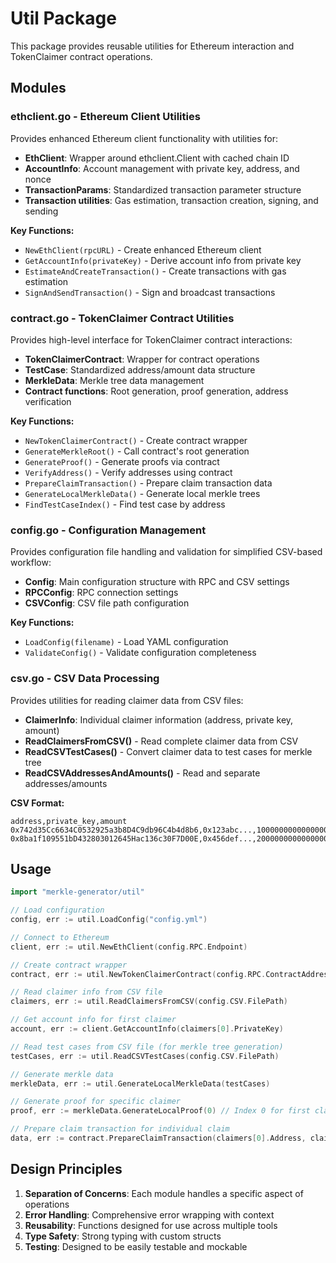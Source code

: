 # Util Package

This package provides reusable utilities for Ethereum interaction and TokenClaimer contract operations.

## Modules

### ethclient.go - Ethereum Client Utilities

Provides enhanced Ethereum client functionality with utilities for:

- **EthClient**: Wrapper around ethclient.Client with cached chain ID
- **AccountInfo**: Account management with private key, address, and nonce
- **TransactionParams**: Standardized transaction parameter structure
- **Transaction utilities**: Gas estimation, transaction creation, signing, and sending

**Key Functions:**

- `NewEthClient(rpcURL)` - Create enhanced Ethereum client
- `GetAccountInfo(privateKey)` - Derive account info from private key
- `EstimateAndCreateTransaction()` - Create transactions with gas estimation
- `SignAndSendTransaction()` - Sign and broadcast transactions

### contract.go - TokenClaimer Contract Utilities

Provides high-level interface for TokenClaimer contract interactions:

- **TokenClaimerContract**: Wrapper for contract operations
- **TestCase**: Standardized address/amount data structure
- **MerkleData**: Merkle tree data management
- **Contract functions**: Root generation, proof generation, address verification

**Key Functions:**

- `NewTokenClaimerContract()` - Create contract wrapper
- `GenerateMerkleRoot()` - Call contract's root generation
- `GenerateProof()` - Generate proofs via contract
- `VerifyAddress()` - Verify addresses using contract
- `PrepareClaimTransaction()` - Prepare claim transaction data
- `GenerateLocalMerkleData()` - Generate local merkle trees
- `FindTestCaseIndex()` - Find test case by address

### config.go - Configuration Management

Provides configuration file handling and validation for simplified CSV-based workflow:

- **Config**: Main configuration structure with RPC and CSV settings
- **RPCConfig**: RPC connection settings
- **CSVConfig**: CSV file path configuration

**Key Functions:**

- `LoadConfig(filename)` - Load YAML configuration
- `ValidateConfig()` - Validate configuration completeness

### csv.go - CSV Data Processing

Provides utilities for reading claimer data from CSV files:

- **ClaimerInfo**: Individual claimer information (address, private key, amount)
- **ReadClaimersFromCSV()** - Read complete claimer data from CSV
- **ReadCSVTestCases()** - Convert claimer data to test cases for merkle tree
- **ReadCSVAddressesAndAmounts()** - Read and separate addresses/amounts

**CSV Format:**

```csv
address,private_key,amount
0x742d35Cc6634C0532925a3b8D4C9db96C4b4d8b6,0x123abc...,1000000000000000000
0x8ba1f109551bD432803012645Hac136c30F7D00E,0x456def...,2000000000000000000
```

## Usage

```go
import "merkle-generator/util"

// Load configuration
config, err := util.LoadConfig("config.yml")

// Connect to Ethereum
client, err := util.NewEthClient(config.RPC.Endpoint)

// Create contract wrapper
contract, err := util.NewTokenClaimerContract(config.RPC.ContractAddress, client)

// Read claimer info from CSV file
claimers, err := util.ReadClaimersFromCSV(config.CSV.FilePath)

// Get account info for first claimer
account, err := client.GetAccountInfo(claimers[0].PrivateKey)

// Read test cases from CSV file (for merkle tree generation)
testCases, err := util.ReadCSVTestCases(config.CSV.FilePath)

// Generate merkle data
merkleData, err := util.GenerateLocalMerkleData(testCases)

// Generate proof for specific claimer
proof, err := merkleData.GenerateLocalProof(0) // Index 0 for first claimer

// Prepare claim transaction for individual claim
data, err := contract.PrepareClaimTransaction(claimers[0].Address, claimers[0].Amount, proof)
```

## Design Principles

1. **Separation of Concerns**: Each module handles a specific aspect of operations
2. **Error Handling**: Comprehensive error wrapping with context
3. **Reusability**: Functions designed for use across multiple tools
4. **Type Safety**: Strong typing with custom structs
5. **Testing**: Designed to be easily testable and mockable
